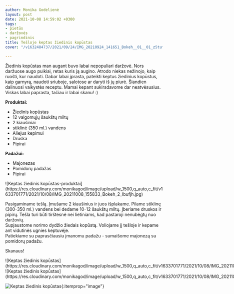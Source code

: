 ```yaml
---
author: Monika Godelienė
layout: post
date: 2021-10-08 14:59:02 +0300
tags:
- pietūs
- daržovės
- pagrindinis
title: Tešloje keptas žiedinis kopūstas
cover: "/v1632484737/2021/09/24/IMG_20210924_141651_Bokeh__01__01_z5tufz.jpg"

---
```

Žiedinis kopūstas man augant buvo labai nepopuliari daržovė. Nors daržuose augo puikiai, retas kuris ją augino. Atrodo niekas nežinojo, kaip ruošti, kur naudoti. Dabar labai įprasta, pateikti keptus žiedinius kopūstus, kaip garnyrą, naudoti sriuboje, salotose ar daryti iš jų piurė. Šiandien dalinuosi vaikystės receptu. Mamai kepant sukirsdavome dar neatvėsusius. Viskas labai paprasta, tačiau ir labai skanu! :)

**Produktai:**

* <span itemprop="recipeIngredient">Žiedinis kopūstas</span>
* <span itemprop="recipeIngredient">12 valgomųjų šaukštų miltų</span>
* <span itemprop="recipeIngredient">2 kiaušiniai</span>
* <span itemprop="recipeIngredient">stiklinė (350 ml.) vandens</span>
* <span itemprop="recipeIngredient">Aliejus kepimui</span>
* <span itemprop="recipeIngredient">Druska</span>
* <span itemprop="recipeIngredient">Pipirai</span>

**Padažui:**

* <span itemprop="recipeIngredient">Majonezas
* <span itemprop="recipeIngredient">Pomidorų padažas
* <span itemprop="recipeIngredient">Pipirai
  
<div itemprop="recipeInstructions" markdown="1">
![Keptas žiedinis kopūstas-produktai](https://res.cloudinary.com/monikagod/image/upload/w_1500,q_auto,c_fit/v1633701771/2021/10/08/IMG_20211008_155833_Bokeh_2_lbufjh.jpg)

Pasigaminame tešlą. Įmušame 2 kiaušinius ir juos išplakame. Pilame stiklinę (300-350 ml.) vandens bei dedame 10-12 šaukštų miltų. Įberiame druskos ir pipirų. Tešla turi būti tirštesnė nei lietiniams, kad pastaroji nenubėgtų nuo daržovių.  
Supjaustome norimo dydžio žiedais kopūstą. Voliojame jį tešloje ir kepame ant vidutinės ugnies keptuvėje.  
Patiekiame su paprasčiausiu įmanomu padažu - sumaišome majonezą su pomidorų padažu.
</div>

Skanaus!

<div class="row">
<div class="six columns" markdown="1">
![Keptas žiedinis kopūstas](https://res.cloudinary.com/monikagod/image/upload/w_1500,q_auto,c_fit/v1633701771/2021/10/08/IMG_20211008_160748_Bokeh_2_butkz3.jpg)
</div>
<div class="six columns" markdown="1">
![Keptas žiedinis kopūstas](https://res.cloudinary.com/monikagod/image/upload/w_1500,q_auto,c_fit/v1633701771/2021/10/08/IMG_20211008_161016_Bokeh__01_2_el7jo5.jpg)
</div>
</div>

![Keptas žiedinis kopūstas](https://res.cloudinary.com/monikagod/image/upload/w_1500,q_auto,c_fit/v1632484737/2021/09/24/IMG_20210924_141651_Bokeh__01__01_z5tufz.jpg){:itemprop="image"}